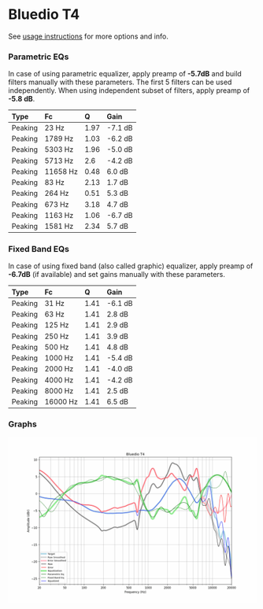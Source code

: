 # Bluedio T4
See [usage instructions](https://github.com/jaakkopasanen/AutoEq#usage) for more options and info.

### Parametric EQs
In case of using parametric equalizer, apply preamp of **-5.7dB** and build filters manually
with these parameters. The first 5 filters can be used independently.
When using independent subset of filters, apply preamp of **-5.8 dB**.

| Type    | Fc       |    Q | Gain    |
|:--------|:---------|:-----|:--------|
| Peaking | 23 Hz    | 1.97 | -7.1 dB |
| Peaking | 1789 Hz  | 1.03 | -6.2 dB |
| Peaking | 5303 Hz  | 1.96 | -5.0 dB |
| Peaking | 5713 Hz  | 2.6  | -4.2 dB |
| Peaking | 11658 Hz | 0.48 | 6.0 dB  |
| Peaking | 83 Hz    | 2.13 | 1.7 dB  |
| Peaking | 264 Hz   | 0.51 | 5.3 dB  |
| Peaking | 673 Hz   | 3.18 | 4.7 dB  |
| Peaking | 1163 Hz  | 1.06 | -6.7 dB |
| Peaking | 1581 Hz  | 2.34 | 5.7 dB  |

### Fixed Band EQs
In case of using fixed band (also called graphic) equalizer, apply preamp of **-6.7dB**
(if available) and set gains manually with these parameters.

| Type    | Fc       |    Q | Gain    |
|:--------|:---------|:-----|:--------|
| Peaking | 31 Hz    | 1.41 | -6.1 dB |
| Peaking | 63 Hz    | 1.41 | 2.8 dB  |
| Peaking | 125 Hz   | 1.41 | 2.9 dB  |
| Peaking | 250 Hz   | 1.41 | 3.9 dB  |
| Peaking | 500 Hz   | 1.41 | 4.8 dB  |
| Peaking | 1000 Hz  | 1.41 | -5.4 dB |
| Peaking | 2000 Hz  | 1.41 | -4.0 dB |
| Peaking | 4000 Hz  | 1.41 | -4.2 dB |
| Peaking | 8000 Hz  | 1.41 | 2.5 dB  |
| Peaking | 16000 Hz | 1.41 | 6.5 dB  |

### Graphs
![](./Bluedio%20T4.png)